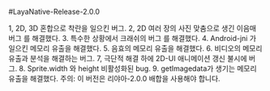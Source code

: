#LayaNative-Release-2.0.0

1, 2D, 3D 혼합으로 착란을 일으킨 버그.
2, 2D 여러 장의 사진 맞춤으로 생긴 이음매 버그 를 해결했다.
3. 특수한 상황에서 크래쉬의 버그 를 해결했다.
4. Android-jni 가 일으킨 메모리 유출을 해결했다.
5. 음효의 메모리 유출을 해결했다.
6. 비디오의 메모리 유출과 분석을 해결하는 버그.
7, 극단적 해결 하에 2D-UI 애니메이션 갱신 불시에 버그.
8. Sprite.width 와 height 비활성화된 bug.
9. getImagedata가 생기는 메모리 유출을 해결했다.
주의: 이 버전은 리야아-2.0.0 배합을 사용해야 합니다.
